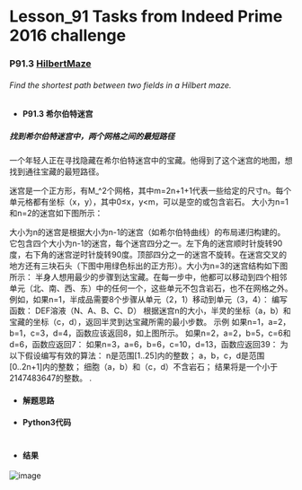 # Lesson_91 Tasks from Indeed Prime 2016 challenge


### P91.3 [HilbertMaze](https://app.codility.com/programmers/lessons/91-tasks_from_indeed_prime_2016_challenge/hilbert_maze/) 


###### Find the shortest path between two fields in a Hilbert maze.

* #### P91.3 希尔伯特迷宫

#####  找到希尔伯特迷宫中，两个网格之间的最短路径

一个年轻人正在寻找隐藏在希尔伯特迷宫中的宝藏。他得到了这个迷宫的地图，想找到通往宝藏的最短路径。

迷宫是一个正方形，有M_^2个网格，其中m=2n+1+1代表一些给定的尺寸n。每个单元格都有坐标（x，y），其中0≤x，y<m，可以是空的或包含岩石。
大小为n=1和n=2的迷宫如下图所示：

大小为n的迷宫是根据大小为n-1的迷宫（如希尔伯特曲线）的布局递归构建的。它包含四个大小为n-1的迷宫，每个迷宫四分之一。左下角的迷宫顺时针旋转90度，右下角的迷宫逆时针旋转90度。顶部四分之一的迷宫不旋转。在迷宫交叉的地方还有三块石头（下图中用绿色标出的正方形）。大小为n=3的迷宫结构如下图所示：
半身人想用最少的步骤到达宝藏。在每一步中，他都可以移动到四个相邻单元（北、南、西、东）中的任何一个，这些单元不包含岩石，也不在网格之外。
例如，如果n=1，半成品需要8个步骤从单元（2，1）移动到单元（3，4）：
编写函数：
DEF溶液（N、A、B、C、D）
根据迷宫n的大小，半灵的坐标（a，b）和宝藏的坐标（c，d），返回半灵到达宝藏所需的最小步数。
示例
如果n=1，a=2，b=1，c=3，d=4，函数应该返回8，如上图所示。
如果n=2，a=2，b=5，c=6和d=6，函数应返回7：
如果n=3，a=6，b=6，c=10，d=13，函数应返回39：
为以下假设编写有效的算法：
n是范围[1..25]内的整数；
a，b，c，d是范围[0..2n+1]内的整数；
细胞（a，b）和（c，d）不含岩石；
结果将是一个小于2147483647的整数。
.

 

* #### 解题思路


* #### Python3代码


```python


```


* #### 结果


![image](https://github.com/Anfany/Codility-Lessons-By-Python3/blob/master/L91_Tasks%20from%20Indeed%20Prime%202016%20challenge/91.3.png)

